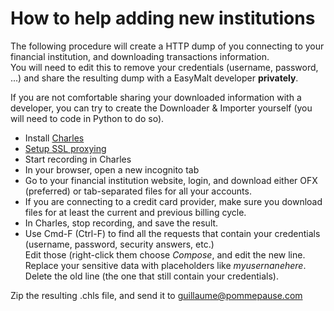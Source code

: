 How to help adding new institutions
===================================

The following procedure will create a HTTP dump of you connecting to your financial institution, and downloading transactions information.  
You will need to edit this to remove your credentials (username, password, ...) and share the resulting dump with a EasyMalt developer __privately__.  

If you are not comfortable sharing your downloaded information with a developer, you can try to create the Downloader & Importer yourself (you will need to code in Python to do so).

- Install [Charles](https://www.charlesproxy.com/)
- [Setup SSL proxying](https://www.charlesproxy.com/documentation/proxying/ssl-proxying/)
- Start recording in Charles
- In your browser, open a new incognito tab
- Go to your financial institution website, login, and download either OFX (preferred) or tab-separated files for all your accounts.
- If you are connecting to a credit card provider, make sure you download files for at least the current and previous billing cycle.
- In Charles, stop recording, and save the result.
- Use Cmd-F (Ctrl-F) to find all the requests that contain your credentials (username, password, security answers, etc.)  
  Edit those (right-click them choose _Compose_, and edit the new line. Replace your sensitive data with placeholders like _myusernanehere_.  
  Delete the old line (the one that still contain your credentials).

Zip the resulting .chls file, and send it to guillaume@pommepause.com
